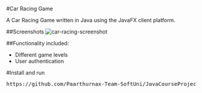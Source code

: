 #Car Racing Game

<p>A Car Racing Game written in Java using the JavaFX client platform.</p>

##Screenshots
![car-racing-screenshot](https://cloud.githubusercontent.com/assets/18168527/23609020/afc960e4-0274-11e7-9fa4-bf1591f4c65e.png)

##Functionality included:
<ul>
<li>Different game levels</li>
<li>User authentication</li>
</ul>

#Install and run

<div class="highlight highlight-source-shell">
  <pre>https://github.com/Paarthurnax-Team-SoftUni/JavaCourseProject.git</pre>
</div>
